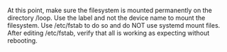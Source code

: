 At this point, make sure the filesystem is mounted permanently on the directory /loop. Use the label and not the device name to mount the filesystem. Use /etc/fstab to do so and do NOT use systemd mount files. After editing /etc/fstab, verify that all is working as expecting without rebooting. 
